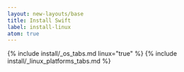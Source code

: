 ```yaml
---
layout: new-layouts/base
title: Install Swift
label: install-linux
atom: true
---
```


{% include install/_os_tabs.md linux="true" %}
{% include install/_linux_platforms_tabs.md %}
